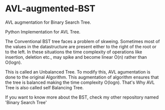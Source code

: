 # AVL-augmented-BST
AVL augmentation for Binary Search Tree.

Python Implementation for AVL Tree.

The Conventional BST tree faces a problem of skweing. Sometimes most of the values in the datastructure are present either to the right of the root or to the left. In these situations the time complexity of operations like insertion, deletion etc., may spike and become linear O(n) rather than O(logn).

This is called an Unbalanced Tree. To modify this, AVL agumentation is done to the original Algorithm. This augmentation of algorithm ensures that the tree is balanced making the time complexity O(logn). That's Why AVL Tree is also called self Balancing Tree.

If you want to know more about the BST, check my other repository named 'Binary Search Tree'
